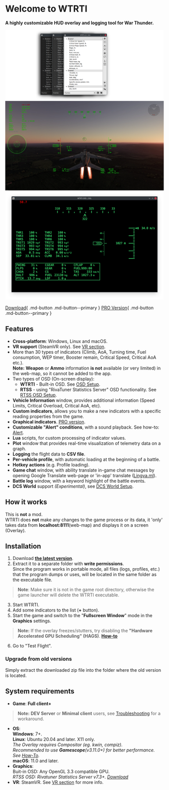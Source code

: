 # Welcome to WTRTI

**A highly customizable HUD overlay and logging tool for War Thunder.**  

![#](images/wtrti_themes.png)
![#](images/wtrti_hud.webp)
![#](images/wtrti_osd.png)

[Download](https://github.com/MeSoftHorny/WTRTI/releases/latest/){ .md-button .md-button--primary }
[PRO Version](https://patreon.com/wtrti/about){ .md-button .md-button--primary }

## Features
- **Cross-platform**: Windows, Linux and macOS.
- **VR support** (SteamVR only). See [VR section](features.md/#vr).
- More than 30 types of indicators (Climb, AoA, Turning time, Fuel consumption, WEP timer, Booster remain, Critical Speed, Critical AoA etc.).  
  **Note:** **Weapon** or **Ammo** information **is not** available (or very limited) in the web-map, so it cannot be added to the app.  
- Two types of OSD (On-screen display):  
    - **WTRTI** - Built-in OSD. See [OSD Setup](features.md#wtrti-built-in).  
    - **RTSS** - using "RivaTuner Statistics Server" OSD functionality. See [RTSS OSD Setup](features.md#rtss-osd-setup).  
- **Vehicle Information** window, provides additional information (Speed Limits, Critical Overload, Critical AoA, etc).
- **Custom indicators**, allows you to make a new indicators with a specific reading properties from the game.
- **Graphical indicators**. [PRO version](https://patreon.com/wtrti).
- **Customizable "Alert" conditions**, with a sound playback. See how-to: [Alert](features.md#alert).
- **Lua** scripts, for custom processing of indicator values.
- **Plot** window that provides real-time visualization of telemetry data on a graph.
- **Logging** the flight data to **CSV file**.
- **Per-vehicle profile**, with automatic loading at the beginning of a battle.
- **Hotkey actions** (e.g. Profile loading).
- **Game chat** window, with ability translate in-game chat messages by opening Google Translate web-page or 'in-app' translate ([Lingva.ml](https://lingva.ml)).
- **Battle log** window, with a keyword highlight of the battle events.
- **DCS World** support *(Experimental)*, see [DCS World Setup](features.md#dcs-world-setup).

## How it works
This is **not** a mod.  
WTRTI does **not** make any changes to the game process or its data, it 'only' takes data from **localhost:8111**(web-map) and displays it on a screen (Overlay).

## Installation
1. Download [**the latest version**](https://github.com/MeSoftHorny/WTRTI/releases/latest).
2. Extract it to a separate folder with **write permissions**.  
   Since the program works in portable mode, all files (logs, profiles, etc.) that the program dumps or uses, will be located in the same folder as the executable file.
> **Note**: Make sure it is not in the game root directory, otherwise the game launcher will delete the WTRTI executable.
3. Start WTRTI.
4. Add some indicators to the list (**+** button).
5. Start the game and switch to the "**Fullscreen Window**" mode in the **Graphics** settings.  
> **Note:** If the overlay freezes/stutters, try disabling the **"Hardware Accelerated GPU Scheduling" (HAGS)**. [**How-to**](https://obsproject.com/kb/hags)  
6. Go to "Test Flight".

### Upgrade from old versions
Simply extract the downloaded zip file into the folder where the old version is located.

## System requirements
- **Game**: **Full client+**  
> **Note:** **DEV Server** or **Minimal client** users, see [Troubleshooting](troubleshooting.md#not-working-with-dev-server) for a workaround.
- **OS**:  
  **Windows**: 7+.  
  **Linux**: Ubuntu 20.04 and later. X11 only.  
      *The Overlay requires Compositor (eg. kwin, compiz).*  
      *Recommended to use __Gamescope__(v3.11.0+) for better performance. See [How-To](features.md/#gamescope-setup-linux).*  
  **macOS**: 11.0 and later.
- **Graphics**:  
  Buit-in OSD: Any OpenGL 3.3 compatible GPU.  
  *RTSS OSD: Rivatuner Statistics Server v7.3+. [Download](https://www.guru3d.com/files-details/rtss-rivatuner-statistics-server-download.html)*
- **VR**: SteamVR. See [VR section](features.md/#vr) for more info.
